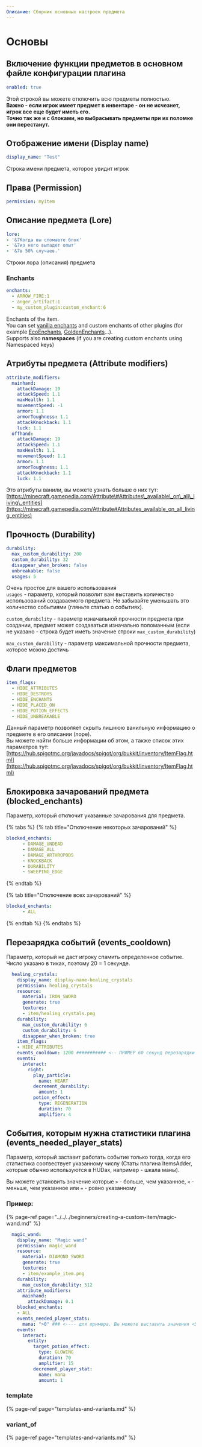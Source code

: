 ```yaml
---
Описание: Сборник основных настроек предмета
---
```


# Основы

## Включение функции предметов в основном файле конфигурации плагина

```yaml
enabled: true
```

Этой строкой вы можете отключить всю предметы полностью.  
**Важно - если игрок имеет предмет в инвентаре - он не исчезнет, игрок все еще будет иметь его.  
Точно так же и с блоками, но выбрасывать предметы при их поломке они перестанут.**

## Отображение имени \(Display name\)

```yaml
display_name: "Test"
```

Строка имени предмета, которое увидит игрок

## Права \(Permission\)

```yaml
permission: myitem
```

## Описание предмета \(Lore\)

```yaml
lore:
- '&7Когда вы сломаете блок'
- '&7из него выпадет опыт'
- '&7в 50% случаев.'
```

Строки лора \(описания\) предмета

### Enchants

```yaml
enchants:
  - ARROW_FIRE:1
  - anger_artifact:1
  - my_custom_plugin:custom_enchant:6
```

Enchants of the item.  
You can set [vanilla enchants](https://hub.spigotmc.org/javadocs/bukkit/org/bukkit/enchantments/Enchantment.html) and custom enchants of other plugins \(for example [EcoEnchants](https://www.spigotmc.org/resources/%E2%9A%A1-1-16-1-16-5-ecoenchants-%E2%9C%A8-220-custom-enchantments-%E2%9C%85-essentials-cmi-support.79573/), [GoldenEnchants](https://www.spigotmc.org/resources/goldenenchants-%E2%80%A2-more-vanilla-like-enchantments-1-14-1-16.61693/)...\).  
Supports also **namespaces** \(if you are creating custom enchants using Namespaced keys\)

## Атрибуты предмета \(Attribute modifiers\)

```yaml
attribute_modifiers:
  mainhand:
    attackDamage: 19
    attackSpeed: 1.1
    maxHealth: 1.1
    movementSpeed: -1
    armor: 1.1
    armorToughness: 1.1
    attackKnockback: 1.1
    luck: 1.1
  offhand:
    attackDamage: 19
    attackSpeed: 1.1
    maxHealth: 1.1
    movementSpeed: 1.1
    armor: 1.1
    armorToughness: 1.1
    attackKnockback: 1.1
    luck: 1.1
```

Это атрибуты ванили, вы можете узнать больше о них тут: [https://minecraft.gamepedia.com/Attribute\#Attributes\_available\_on\_all\_living\_entities](https://minecraft.gamepedia.com/Attribute#Attributes_available_on_all_living_entities)

## Прочность \(Durability\)

```yaml
durability:
  max_custom_durability: 200
  custom_durability: 32
  disappear_when_broken: false
  unbreakable: false
  usages: 5
```

Очень простое для вашего использования  
`usages` - параметр, который позволит вам выставить количество использований создаваемого предмета. Не забывайте уменьшать это количество событиями \(гляньте статью о событиях\).

`custom_durability` - параметр изначальной прочности предмета при создании, предмет может создаваться изначально поломанным \(если не указано - строка будет иметь значение строки `max_custom_durability`\)

`max_custom_durability` - параметр максимальной прочности предмета, которое можно достичь

## Флаги предметов

```yaml
item_flags:
  - HIDE_ATTRIBUTES
  - HIDE_DESTROYS
  - HIDE_ENCHANTS
  - HIDE_PLACED_ON
  - HIDE_POTION_EFFECTS
  - HIDE_UNBREAKABLE
```

Данный параметр позволяет скрыть лишнюю ванильную информацию о предмете в его описании \(лоре\).  
Вы можете найти больше информации об этом, а также список этих параметров тут: [https://hub.spigotmc.org/javadocs/spigot/org/bukkit/inventory/ItemFlag.html](https://hub.spigotmc.org/javadocs/spigot/org/bukkit/inventory/ItemFlag.html)

## Блокировка зачарований предмета \(blocked\_enchants\)

Параметр, который отключит указанные зачарования для предмета.

{% tabs %}
{% tab title="Отключение некоторых зачарований" %}
```yaml
blocked_enchants:
      - DAMAGE_UNDEAD
      - DAMAGE_ALL
      - DAMAGE_ARTHROPODS
      - KNOCKBACK
      - DURABILITY
      - SWEEPING_EDGE
```
{% endtab %}

{% tab title="Отключение всех зачарований" %}
```yaml
blocked_enchants:
      - ALL
```
{% endtab %}
{% endtabs %}

## Перезарядка событий \(events\_cooldown\)

Параметр, который не даст игроку спамить определенное событие. Число указано в тиках, поэтому 20 = 1 секунде.

```yaml
  healing_crystals:
    display_name: display-name-healing_crystals
    permission: healing_crystals
    resource:
      material: IRON_SWORD
      generate: true
      textures:
      - item/healing_crystals.png
    durability:
      max_custom_durability: 6
      custom_durability: 6
      disappear_when_broken: true
    item_flags:
    - HIDE_ATTRIBUTES
    events_cooldown: 1200 ########### <-- ПРИМЕР 60 секунд перезарядки
    events:
      interact:
        right:
          play_particle:
            name: HEART
          decrement_durability:
            amount: 1
          potion_effect:
            type: REGENERATION
            duration: 70
            amplifier: 4
```

## События, которым нужна статистики плагина \(events\_needed\_player\_stats\)

Параметр, который заставит работать событие только тогда, когда его статистика соотвествует указанному числу \(Статы плагина ItemsAdder, которые обычно используются в HUDах, например - шкала маны\).

Вы можете установить значение которые `>` - больше, чем указанное, `<` - меньше, чем указанное или `=` - ровно указанному

### Пример:

{% page-ref page="../../../beginners/creating-a-custom-item/magic-wand.md" %}

```yaml
  magic_wand:
    display_name: "Magic wand"
    permission: magic_wand
    resource:
      material: DIAMOND_SWORD
      generate: true
      textures:
      - item/example_item.png
    durability:
      max_custom_durability: 512
    attribute_modifiers:
      mainhand:
        attackDamage: 0.1
    blocked_enchants:
    - ALL
    events_needed_player_stats:
      mana: ">0" ### <---- для примера. Вы можете выставить значения <5 или =1 для примера.
    events:
      interact:
        entity:
          target_potion_effect:
            type: GLOWING
            duration: 70
            amplifier: 15
          decrement_player_stat:
            name: mana
            amount: 1
```

### template

{% page-ref page="templates-and-variants.md" %}

### variant\_of

{% page-ref page="templates-and-variants.md" %}

